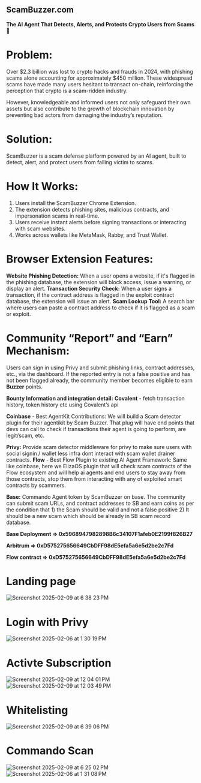 ## ScamBuzzer.com
**The AI Agent That Detects, Alerts, and Protects Crypto Users from Scams 🚨**

# Problem: 
Over $2.3 billion was lost to crypto hacks and frauds in 2024, with phishing scams alone accounting for approximately $450 million. These widespread scams have made many users hesitant to transact on-chain, reinforcing the perception that crypto is a scam-ridden industry.

However, knowledgeable and informed users not only safeguard their own assets but also contribute to the growth of blockchain innovation by preventing bad actors from damaging the industry’s reputation.

# Solution: 
ScamBuzzer is a scam defense platform powered by an AI agent, built to detect, alert, and protect users from falling victim to scams.

# How It Works:
1) Users install the ScamBuzzer Chrome Extension.
2) The extension detects phishing sites, malicious contracts, and impersonation scams in real-time.
3) Users receive instant alerts before signing transactions or interacting with scam websites.
4) Works across wallets like MetaMask, Rabby, and Trust Wallet.

# Browser Extension Features:
**Website Phishing Detection:**
When a user opens a website, if it's flagged in the phishing database, the extension will block access, issue a warning, or display an alert.
**Transaction Security Check:**
When a user signs a transaction, if the contract address is flagged in the exploit contract database, the extension will issue an alert.
**Scam Lookup Tool:**
A search bar where users can paste a contract address to check if it is flagged as a scam or exploit.
 
# Community “Report” and “Earn” Mechanism:
Users can sign in using Privy and submit phishing links, contract addresses, etc., via the dashboard.
If the reported entry is not a false positive and has not been flagged already, the community member becomes eligible to earn **Buzzer** points.  

**Bounty Information and integration detail:**
**Covalent** - fetch transaction history, token history etc using Covalent’s api
 
**Coinbase** - Best AgentKit Contributions: We will build a Scam detector plugin for their agentikit by Scam Buzzer. That plug will have end points that devs can call to check if transactions their agent is going to perform, are legit/scam, etc. 

**Privy:** Provide scam detector middleware for privy to make sure users with social signin / wallet less infra dont interact with scam wallet drainer contracts. 
**Flow** -  Best Flow Plugin to existing AI Agent Framework: Same like coinbase, here we ElizaOS plugin that will check scam contracts of the Flow ecosystem and will help ai agents and end users to stay away from those contracts, stop them from interacting with any of exploited smart contracts by scammers. 

**Base:** Commando Agent token by ScamBuzzer on base. The community can submit scam URLs, and contract addresses to SB and earn coins as per the condition that 1) the Scam should be valid and not a false positive 2) It should be a new scam which should be already in SB scam record database. 

**Base Deployment => 0x5968947982898B6c34107F1afeb0E2199f826B27**

**Arbitrum => 0xD575275656649CbDFF98dE5efa5a6e5d2be2c7Fd**

**Flow contract => 0xD575275656649CbDFF98dE5efa5a6e5d2be2c7Fd** 
  
# Landing page
![Screenshot 2025-02-09 at 6 38 23 PM](https://github.com/user-attachments/assets/930d531a-e989-438e-b4f4-fdb5f53bc780)

# Login with Privy
![Screenshot 2025-02-06 at 1 30 19 PM](https://github.com/user-attachments/assets/1b7da12b-b270-42da-b17f-3278dbddb2f3)

# Activte Subscription
![Screenshot 2025-02-09 at 12 04 01 PM](https://github.com/user-attachments/assets/ea081d53-5cee-4743-960c-372ad4aa48c3)
![Screenshot 2025-02-09 at 12 03 49 PM](https://github.com/user-attachments/assets/d9812897-48b4-4d69-b8d0-6123c850f24c)

# Whitelisting
![Screenshot 2025-02-09 at 6 39 06 PM](https://github.com/user-attachments/assets/6f38a61c-5dac-438b-a903-813f7a1b0487)

# Commando Scan

![Screenshot 2025-02-09 at 6 25 02 PM](https://github.com/user-attachments/assets/b024294c-7add-4a34-8bde-3e80246c8318)
![Screenshot 2025-02-06 at 1 31 08 PM](https://github.com/user-attachments/assets/7ea39115-d00b-4506-ac88-54b160e7fcc0)


  


